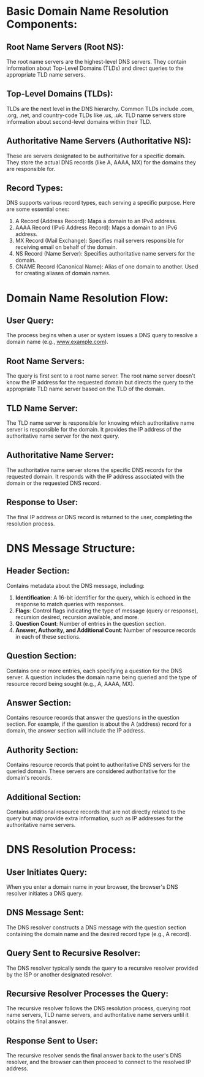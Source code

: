 # Basic Domain Name Resolution Components:

## Root Name Servers (Root NS):
The root name servers are the highest-level DNS servers. They contain information about Top-Level Domains (TLDs) and direct queries to the appropriate TLD name servers.

## Top-Level Domains (TLDs):
TLDs are the next level in the DNS hierarchy. Common TLDs include .com, .org, .net, and country-code TLDs like .us, .uk. TLD name servers store information about second-level domains within their TLD.

## Authoritative Name Servers (Authoritative NS):
These are servers designated to be authoritative for a specific domain. They store the actual DNS records (like A, AAAA, MX) for the domains they are responsible for.

## Record Types:
DNS supports various record types, each serving a specific purpose. Here are some essential ones:

1. A Record (Address Record): Maps a domain to an IPv4 address.
2. AAAA Record (IPv6 Address Record): Maps a domain to an IPv6 address.
3. MX Record (Mail Exchange): Specifies mail servers responsible for receiving email on behalf of the domain.
4. NS Record (Name Server): Specifies authoritative name servers for the domain.
5. CNAME Record (Canonical Name): Alias of one domain to another. Used for creating aliases of domain names.
  
# Domain Name Resolution Flow:

## User Query:
The process begins when a user or system issues a DNS query to resolve a domain name (e.g., www.example.com).

## Root Name Servers:
The query is first sent to a root name server. The root name server doesn't know the IP address for the requested domain but directs the query to the appropriate TLD name server based on the TLD of the domain.

## TLD Name Server:
The TLD name server is responsible for knowing which authoritative name server is responsible for the domain. It provides the IP address of the authoritative name server for the next query.

## Authoritative Name Server:
The authoritative name server stores the specific DNS records for the requested domain. It responds with the IP address associated with the domain or the requested DNS record.

## Response to User:
The final IP address or DNS record is returned to the user, completing the resolution process.

# DNS Message Structure:

## Header Section:
Contains metadata about the DNS message, including:

1. **Identification**: A 16-bit identifier for the query, which is echoed in the response to match queries with responses.
2. **Flags**: Control flags indicating the type of message (query or response), recursion desired, recursion available, and more.
3. **Question Count**: Number of entries in the question section.
4. **Answer, Authority, and Additional Count**: Number of resource records in each of these sections.

## Question Section:
Contains one or more entries, each specifying a question for the DNS server. A question includes the domain name being queried and the type of resource record being sought (e.g., A, AAAA, MX).

## Answer Section:
Contains resource records that answer the questions in the question section. For example, if the question is about the A (address) record for a domain, the answer section will include the IP address.

## Authority Section:
Contains resource records that point to authoritative DNS servers for the queried domain. These servers are considered authoritative for the domain's records.

## Additional Section:
Contains additional resource records that are not directly related to the query but may provide extra information, such as IP addresses for the authoritative name servers.

# DNS Resolution Process:

## User Initiates Query:
When you enter a domain name in your browser, the browser's DNS resolver initiates a DNS query.

## DNS Message Sent:
The DNS resolver constructs a DNS message with the question section containing the domain name and the desired record type (e.g., A record).

## Query Sent to Recursive Resolver:
The DNS resolver typically sends the query to a recursive resolver provided by the ISP or another designated resolver.

## Recursive Resolver Processes the Query:
The recursive resolver follows the DNS resolution process, querying root name servers, TLD name servers, and authoritative name servers until it obtains the final answer.

## Response Sent to User:
The recursive resolver sends the final answer back to the user's DNS resolver, and the browser can then proceed to connect to the resolved IP address.
